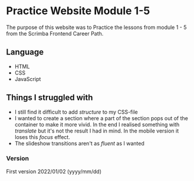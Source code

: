 # Practice Website Module 1-5

The purpose of this website was to Practice the lessons from module 1 - 5 from the Scrimba Frontend Career Path.

## Language

* HTML
* CSS
* JavaScript

## Things I struggled with

* I still find it difficult to add *structure* to my CSS-file
* I wanted to create a section where a part of the section pops out of the container to make it more vivid. In the end I realised something with *translate* but it's not the result I had in mind. In the mobile version it loses this _focus_ effect.
* The slideshow transitions aren't as *fluent* as I wanted

### Version

First version 2022/01/02 (yyyy/mm/dd)